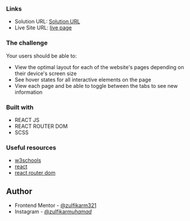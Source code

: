 ### Links

-   Solution URL: [Solution URL]()
-   Live Site URL: [live page](https://space-tourism-web-nu.vercel.app/)

### The challenge

Your users should be able to:

-   View the optimal layout for each of the website's pages depending on their device's screen size
-   See hover states for all interactive elements on the page
-   View each page and be able to toggle between the tabs to see new information

### Built with

-   REACT JS
-   REACT ROUTER DOM
-   SCSS

### Useful resources

-   [w3schools](https://www.w3schools.com/)
-   [react](https://react.dev/)
-   [react router dom](https://reactrouter.com/en/main)

## Author

-   Frontend Mentor - [@zulfikarm321](https://www.frontendmentor.io/profile/zulfikarm321)
-   Instagram - [@zulfikar*muhamad*](https://www.instagram.com/zulfikar_muhamad_/)
